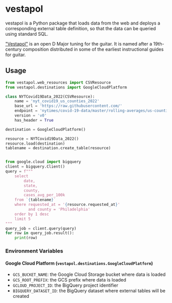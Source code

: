# vestapol
vestapol is a Python package that loads data from the web and deploys a corresponding external table definition, so that the data can be queried using standard SQL.

["Vestapol"](https://www.youtube.com/watch?v=SKQG-JGyn7U) is an open D Major tuning for the guitar. It is named after a 19th-century composition distributed in some of the earliest instructional guides for guitar.

## Usage
```python
from vestapol.web_resources import CSVResource
from vestapol.destinations import GoogleCloudPlatform

class NYTCovid19Data_2022(CSVResource):
    name = 'nyt_covid19_us_counties_2022'
    base_url = 'https://raw.githubusercontent.com/'
    endpoint = 'nytimes/covid-19-data/master/rolling-averages/us-counties-2022.csv'
    version = 'v0'   
    has_header = True

destination = GoogleCloudPlatform()

resource = NYTCovid19Data_2022()
resource.load(destination)
tablename = destination.create_table(resource)


from google.cloud import bigquery
client = bigquery.Client()
query = f"""
    select 
        date,
        state,
        county,
        cases_avg_per_100k
    from `{tablename}`
    where requested_at = '{resource.requested_at}'
          and county = 'Philadelphia'
    order by 1 desc
    limit 5
"""
query_job = client.query(query)
for row in query_job.result():
    print(row)
```

### Environment Variables
#### Google Cloud Platform (`vestapol.destinations.GoogleCloudPlatform`)
- `GCS_BUCKET_NAME`: the Google Cloud Storage bucket where data is loaded
- `GCS_ROOT_PREFIX`: the GCS prefix where data is loaded
- `GCLOUD_PROJECT_ID`: the BigQuery project identifier
- `BIGQUERY_DATASET_ID`: the BigQuery dataset where external tables will be created
